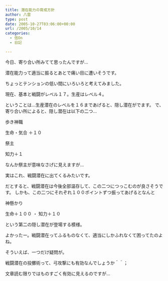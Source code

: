 ```yaml
---
title: 潜在能力の育成方針
author: 八雲
type: post
date: 2005-10-27T03:06:00+00:00
url: /2005/10/14
categories:
  - 信On
  - 日記

---
```

今日、寄り合い所みてて思ったんですが…
  
潜在能力って適当に振るとあとで痛い目に遭いそうです。
	  
ちょっとテンションの低い間にいろいろと考えてみました。
  
現在、基本と戦闘がレベル１７。生産はレベル４。
  
ということは…生産潜在のレベルを１６まであげると、隠し潜在がでます。 で、寄り合い所によると、隠し潜在は以下の二つ…
	  
歩き神職
  
生命・気合 ＋１０
  
祭主
  
知力＋１
	  
なんか祭主が意味なさげに見えますが…
  
実はこれ、戦闘潜在に出てくるみたいです。
  
だとすると、戦闘潜在は今後全部温存して、この二つにつっこむのが良さそうです。 しかも、この二つにそれぞれ１００ポイントずつ振ってあげるとなんと
	  
神懸かり
  
生命＋１００ ・ 知力＋１０
	  
という第二の隠し潜在が登場する模様。
  
よかったー。戦闘潜在ってふるものなくて、適当にしかふれなくて困ってたのよね。
	  
そういえば、一つだけ疑問が。
  
戦闘潜在の投擲術って、弓攻撃にも有効なんでしょうか＾＾；
  
文章読む限りではものすごく有効に見えるのですが…